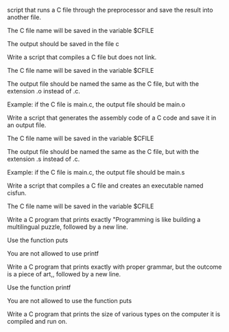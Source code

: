  script that runs a C file through the preprocessor and save the result into another file.

The C file name will be saved in the variable $CFILE

The output should be saved in the file c

Write a script that compiles a C file but does not link.

The C file name will be saved in the variable $CFILE

The output file should be named the same as the C file, but with the extension .o instead of .c.

Example: if the C file is main.c, the output file should be main.o

Write a script that generates the assembly code of a C code and save it in an output file.

The C file name will be saved in the variable $CFILE

The output file should be named the same as the C file, but with the extension .s instead of .c.

Example: if the C file is main.c, the output file should be main.s

Write a script that compiles a C file and creates an executable named cisfun.

The C file name will be saved in the variable $CFILE

Write a C program that prints exactly "Programming is like building a multilingual puzzle, followed by a new line.

Use the function puts

You are not allowed to use printf

Write a C program that prints exactly with proper grammar, but the outcome is a piece of art,, followed by a new line.

Use the function printf

You are not allowed to use the function puts

Write a C program that prints the size of various types on the computer it is compiled and run on.




